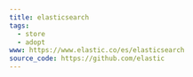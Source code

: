 ```yaml
---
title: elasticsearch
tags:
  - store
  - adopt
www: https://www.elastic.co/es/elasticsearch
source_code: https://github.com/elastic
---
```

